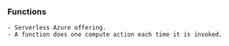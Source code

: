 ### Functions

    - Serverless Azure offering.
    - A function does one compute action each time it is invoked.